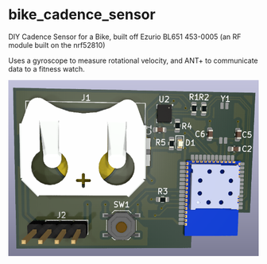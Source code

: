 # bike_cadence_sensor
 DIY Cadence Sensor for a Bike, built off Ezurio BL651 453-0005 (an RF module built on the nrf52810)

Uses a gyroscope to measure rotational velocity, and ANT+ to communicate data to a fitness watch.

![pcb render](https://github.com/Trevin-Small/bike_cadence_sensor/blob/main/pictures/pcb_render.PNG)